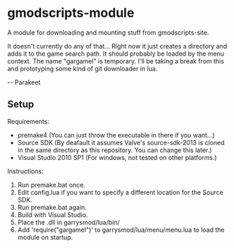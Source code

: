 gmodscripts-module
==================

A module for downloading and mounting stuff from gmodscripts-site.

It doesn't currently do any of that... Right now it just creates a directory and adds it to the game search path. It should probably be loaded by the menu context. The name "gargamel" is temporary. I'll be taking a break from this and prototyping some kind of git downloader in lua.

-- Parakeet

Setup
--------
Requirements:
- premake4 (You can just throw the executable in there if you want...)
- Source SDK (By deafault it assumes Valve's source-sdk-2013 is cloned in the same directory as this repository. You can change this later.)
- Visual Studio 2010 SP1 (For windows, not tested on other platforms.)

Instructions:

1. Run premake.bat once.
2. Edit config.lua if you want to specify a different location for the Source SDK.
3. Run premake.bat again.
4. Build with Visual Studio.
5. Place the .dll in garrysmod/lua/bin/
6. Add 'require("gargamel")' to garrysmod/lua/menu/menu.lua to load the module on startup.

